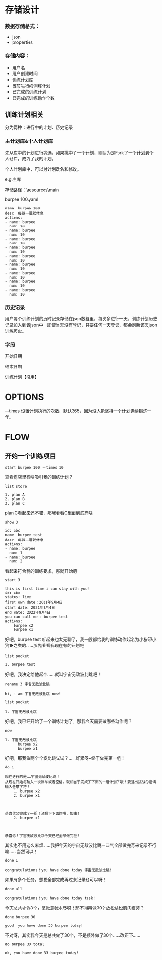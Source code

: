 # 存储设计

### 数据存储格式：

- json
- properties

### 存储内容：

- 用户名
- 用户创建时间
- 训练计划库
- 当前进行的训练计划
- 已完成的训练计划
- 已完成的训练动作个数

## 训练计划相关

分为两种：进行中的计划、历史记录

### 主计划库&个人计划库

先从库中的计划进行挑选，如果挑中了一个计划，则认为是Fork了一个计划到个人仓库，成为了我的计划。

个人计划库中，可以对计划改名和修改。

e.g.主库

存储路径：\resources\main

burpee 100.yaml

```
name: burpee 100
desc: 每做一组就休息
actions:
- name: burpee
  num: 20
- name: burpee
  num: 10
- name: burpee
  num: 10
- name: burpee
  num: 10
- name: burpee
  num: 10
- name: burpee
  num: 10
- name: burpee
  num: 10
- name: burpee
  num: 10
- name: burpee
  num: 10
```





### 历史记录

用户每个训练计划的历时记录存储在json数组里，每次多进行一天，训练计划历史记录加入到该json中，即使当天没有登记，只要任何一天登记，都会刷新该天json训练历史。



### 字段

开始日期

结束日期

训练计划【引用】

# OPTIONS

--times
	设置计划执行的次数，默认365，因为没人能坚持一个计划连续锻炼一年。

# FLOW

## 开始一个训练项目

```
start burpee 100 --times 10
```

查看商店里有啥吸引我的训练计划？

```list store```

```
1. plan A
2. plan B
3. plan C
```

plan C看起来还不错，那我看看C里面到底有啥

```show 3```

```
id: abc
name: burpee test
desc: 每做一组就休息
actions:
- name: burpee
  num: 1
- name: burpee
  num: 2
```

看起来符合我的训练要求，那就开始吧

```start 3```

```
this is first time i can stay with you!
id: abc
status: live
first own date：2021年9月4日
start date: 2021年9月4日
end date: 2022年9月4日
you can call me : burpee test
actions:
	burpee x2
	burpee x1
```

好吧，burpee test 听起来也太无聊了，我一般都给我的训练动作起名为小猫🐱小狗🐕之类的……那先看看我现在有的计划吧

```list pocket```

```
1. burpee test
```

好吧，我决定给他起个……就叫宇宙无敌波比跳吧！

```rename 3 宇宙无敌波比跳```

```
hi, i am 宇宙无敌波比跳 now!
```

```list pocket```

```
1. 宇宙无敌波比跳
```

好吧，我已经开始了一个训练计划了，那我今天需要做哪些动作呢？

```now```

```
1. 宇宙无敌波比跳
	· burpee x2
	· burpee x1
```

好吧，那我做两个个波比跳试试？……好累呀~终于做完第一组！

```do 1```

```
现在进行的是……宇宙无敌波比跳！
从现在开始每输入一次回车或者空格，就相当于完成了下面的一组计划了哦！要退出挑战的话请输入任意字符！
	1. burpee x2
	2. burpee x1
```

``` ```

```
恭喜你又完成了一组！还剩下下面的哦，加油！
	2. burpee x1
```

``` ```

```
恭喜你！宇宙无敌波比跳今天已经全部做完啦！
```

其实也不用这么麻烦……我把今天的宇宙无敌波比跳一口气全部做完再来记录不行嘛……当然可以！

```done 1```

```
congratulations！you have done today 宇宙无敌波比跳!
```

如果有多个任务，想要全部完成再过来记录也可以呀！

```done all```

```
congratulations！you have done today task!
```

今天总共才做3个，感觉意犹未尽呀！那不得再做30个放松放松肌肉疲劳？

```done burpee 30```

```
good! you have done 33 burpee today!
```

不对呀，其实我今天是总共做了30个，不是额外做了30个……改正下……

```do burpee 30 total```

```
ok, you have done 33 burpee today!
```



